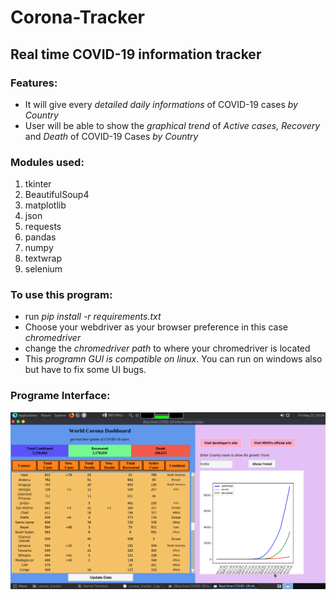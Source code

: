 # Corona-Tracker
## Real time COVID-19 information tracker
### Features:
  * It will give every *detailed daily informations* of COVID-19 cases *by Country*
  * User will be able to show the *graphical trend* of *Active cases, Recovery* and *Death* of COVID-19 Cases *by Country*

### Modules used:
 1. tkinter 
 2. BeautifulSoup4
 3. matplotlib
 4. json
 5. requests
 6. pandas 
 7. numpy 
 8. textwrap
 9. selenium

### To use this program:
 * run *pip install -r requirements.txt*
 * Choose your webdriver as your browser preference in this case *chromedriver*
 * change the *chromedriver path* to where your chromedriver is located
 * This *programn GUI is compatible on linux*. You can run on windows also but have to fix some UI bugs.
 
### Programe Interface:
![Interface Image](corona_tracker.png)
